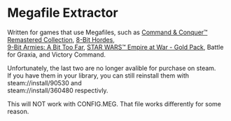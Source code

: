 # Megafile Extractor
 Written for games that use Megafiles, such as [Command & Conquer™ Remastered Collection](https://store.steampowered.com/app/1213210), [8-Bit Hordes](https://store.steampowered.com/app/497850),<br>[9-Bit Armies: A Bit Too Far](https://store.steampowered.com/app/1439750), [STAR WARS™ Empire at War - Gold Pack](https://store.steampowered.com/app/32470), Battle for Graxia, and Victory Command.

 Unfortunately, the last two are no longer avalible for purchase on steam.<br>
 If you have them in your library, you can still reinstall them with<br>
 steam://install/90530 and<br>
 steam://install/360480 respectivly.

 This will NOT work with CONFIG.MEG. That file works differently for some reason.

